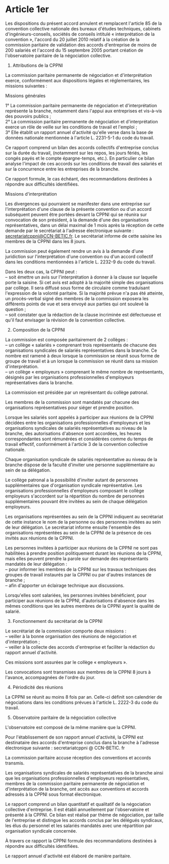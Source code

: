 # Article 1er

Les dispositions du présent accord annulent et remplacent l'article 85 de la convention collective nationale des bureaux d'études techniques, cabinets d'ingénieurs-conseils, sociétés de conseils intitulé « interprétation de la convention », l'accord du 20 juillet 2010 relatif à la création de la commission paritaire de validation des accords d'entreprise de moins de 200 salariés et l'accord du 15 septembre 2005 portant création de l'observatoire paritaire de la négociation collective.

1. Attributions de la CPPNI

La commission paritaire permanente de négociation et d'interprétation exerce, conformément aux dispositions légales et réglementaires, les missions suivantes :

Missions générales

1° La commission paritaire permanente de négociation et d'interprétation représente la branche, notamment dans l'appui aux entreprises et vis-à-vis des pouvoirs publics ;  
 2° La commission paritaire permanente de négociation et d'interprétation exerce un rôle de veille sur les conditions de travail et l'emploi ;  
 3° Elle établit un rapport annuel d'activité qu'elle verse dans la base de données nationale mentionnée à l'article L. 2231-5-1 du code du travail.

Ce rapport comprend un bilan des accords collectifs d'entreprise conclus sur la durée du travail, (notamment sur les repos, les jours fériés, les congés payés et le compte épargne-temps, etc.). En particulier ce bilan analyse l'impact de ces accords sur les conditions de travail des salariés et sur la concurrence entre les entreprises de la branche.

Ce rapport formule, le cas échéant, des recommandations destinées à répondre aux difficultés identifiées.

Missions d'interprétation

Les divergences qui pourraient se manifester dans une entreprise sur l'interprétation d'une clause de la présente convention ou d'un accord subséquent peuvent être portées devant la CPPNI qui se réunira sur convocation de son président, à la demande d'une des organisations représentatives, dans un délai maximal de 1 mois après la réception de cette demande par le secrétariat à l'adresse électronique suivante : secretariatcppni@CCN-BETIC.fr. Le secrétariat informe de cette saisine les membres de la CPPNI dans les 8 jours.

La commission peut également rendre un avis à la demande d'une juridiction sur l'interprétation d'une convention ou d'un accord collectif dans les conditions mentionnées à l'article L. 2232-9 du code du travail.

Dans les deux cas, la CPPNI peut :  
 – soit émettre un avis sur l'interprétation à donner à la clause sur laquelle porte la saisine. Si cet avis est adopté à la majorité simple des organisations par collège. Il sera diffusé sous forme de circulaire comme traduisant l'expression de la volonté paritaire. Si la majorité prévue n'a pas été atteinte, un procès-verbal signé des membres de la commission exposera les différents points de vue et sera envoyé aux parties qui ont soulevé la question ;  
 – soit constater que la rédaction de la clause incriminée est défectueuse et qu'il faut envisager la révision de la convention collective.

2. Composition de la CPPNI

La commission est composée paritairement de 2 collèges :  
 – un collège « salariés » comprenant trois représentants de chacune des organisations syndicales de salariés représentatives dans la branche. Ce nombre est ramené à deux lorsque la commission se réunit sous forme de groupe de travail et à un lorsque la commission se réunit dans sa mission d'interprétation.  
 – un collège « employeurs » comprenant le même nombre de représentants, désignés par les organisations professionnelles d'employeurs représentatives dans la branche.

La commission est présidée par un représentant du collège patronal.

Les membres de la commission sont mandatés par chacune des organisations représentatives pour siéger et prendre position.

Lorsque les salariés sont appelés à participer aux réunions de la CPPNI décidées entre les organisations professionnelles d'employeurs et les organisations syndicales de salariés représentatives au niveau de la branche, des autorisations d'absence sont accordées, les heures correspondantes sont rémunérées et considérées comme du temps de travail effectif, conformément à l'article 3 de la convention collective nationale.

Chaque organisation syndicale de salariés représentative au niveau de la branche dispose de la faculté d'inviter une personne supplémentaire au sein de sa délégation.

Le collège patronal a la possibilité d'inviter autant de personnes supplémentaires que d'organisation syndicale représentative. Les organisations professionnelles d'employeurs composant le collège employeurs s'accordent sur la répartition du nombre de personnes supplémentaires pouvant être invitées au sein de chaque délégation employeurs.

Les organisations représentées au sein de la CPPNI indiquent au secrétariat de cette instance le nom de la personne ou des personnes invitées au sein de leur délégation. Le secrétariat informe ensuite l'ensemble des organisations représentées au sein de la CPPNI de la présence de ces invités aux réunions de la CPPNI.

Les personnes invitées à participer aux réunions de la CPPNI ne sont pas habilitées à prendre position politiquement durant les réunions de la CPPNI, mais elles peuvent prendre la parole sur demande des représentants mandatés de leur délégation :  
 – pour informer les membres de la CPPNI sur les travaux techniques des groupes de travail instaurés par la CPPNI ou par d'autres instances de branche ;  
 – afin d'apporter un éclairage technique aux discussions.

Lorsqu'elles sont salariées, les personnes invitées bénéficient, pour participer aux réunions de la CPPNI, d'autorisations d'absence dans les mêmes conditions que les autres membres de la CPPNI ayant la qualité de salarié.

3. Fonctionnement du secrétariat de la CPPNI

Le secrétariat de la commission comporte deux missions :  
 – veiller à la bonne organisation des réunions de négociation et d'interprétation ;  
 – veiller à la collecte des accords d'entreprise et faciliter la rédaction du rapport annuel d'activité.

Ces missions sont assurées par le collège « employeurs ».

Les convocations sont transmises aux membres de la CPPNI 8 jours à l'avance, accompagnées de l'ordre du jour.

4. Périodicité des réunions

La CPPNI se réunit au moins 8 fois par an. Celle-ci définit son calendrier de négociations dans les conditions prévues à l'article L. 2222-3 du code du travail.

5. Observatoire paritaire de la négociation collective

L'observatoire est composé de la même manière que la CPPNI.

Pour l'établissement de son rapport annuel d'activité, la CPPNI est destinataire des accords d'entreprise conclus dans la branche à l'adresse électronique suivante : secretariatcppni @ CCN-BETIC. fr

La commission paritaire accuse réception des conventions et accords transmis.

Les organisations syndicales de salariés représentatives de la branche ainsi que les organisations professionnelles d'employeurs représentatives, membres de la commission paritaire permanente de négociation et d'interprétation de la branche, ont accès aux conventions et accords adressés à la CPPNI sous format électronique.

Le rapport comprend un bilan quantitatif et qualitatif de la négociation collective d'entreprise. Il est établi annuellement par l'observatoire et présenté à la CPPNI. Ce bilan est réalisé par thème de négociation, par taille de l'entreprise et distingue les accords conclus par les délégués syndicaux, les élus du personnel et les salariés mandatés avec une répartition par organisation syndicale concernée.

À travers ce rapport la CPPNI formule des recommandations destinées à répondre aux difficultés identifiées.

Le rapport annuel d'activité est élaboré de manière paritaire.

